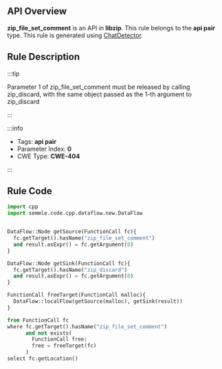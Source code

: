---
---


## API Overview
**zip_file_set_comment** is an API in **libzip**. This rule belongs to the **api pair** type. This rule is generated using [ChatDetector](../../tools/ChatDetector).
## Rule Description

:::tip

Parameter 1 of zip_file_set_comment must be released by calling zip_discard, with the same object passed as the 1-th argument to zip_discard

:::

:::info

- Tags: **api pair**
- Parameter Index: **0**
- CWE Type: **CWE-404**

:::

## Rule Code
```python
import cpp
import semmle.code.cpp.dataflow.new.DataFlow


DataFlow::Node getSource(FunctionCall fc){
  fc.getTarget().hasName("zip_file_set_comment")
  and result.asExpr() = fc.getArgument(0)
}

DataFlow::Node getSink(FunctionCall fc){
  fc.getTarget().hasName("zip_discard")
  and result.asExpr() = fc.getArgument(0)
}

FunctionCall freeTarget(FunctionCall malloc){
  DataFlow::localFlow(getSource(malloc), getSink(result))
}

from FunctionCall fc
where fc.getTarget().hasName("zip_file_set_comment")
      and not exists(
        FunctionCall free| 
        free = freeTarget(fc)
      )
select fc.getLocation()
```